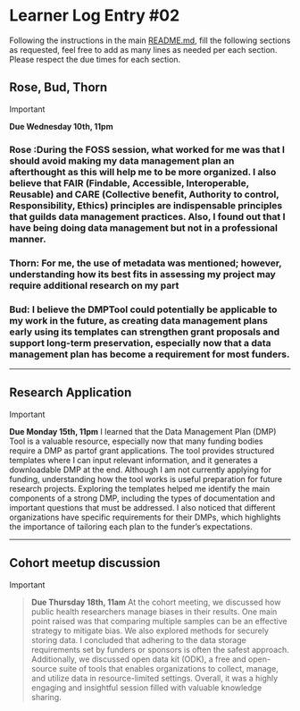 # Learner Log Entry #02

Following the instructions in the main [README.md](README.md/#entries-instructions), fill the following sections as requested, feel free to add as many lines as needed per each section. Please respect the due times for each section.

## Rose, Bud, Thorn

> [!IMPORTANT]
> **Due Wednesday 10th, 11pm**

### Rose :During the FOSS session, what worked for me was that I should avoid making my data management plan an afterthought as this will help me to be more organized. I also believe that FAIR (Findable, Accessible, Interoperable, Reusable) and CARE (Collective benefit, Authority to control, Responsibility, Ethics) principles are indispensable principles that guilds data management practices. Also, I found out that I have being doing data management but not in a professional manner.


### Thorn: For me, the use of metadata was mentioned; however, understanding how its best fits in assessing my project may require additional research on my part


### Bud: I believe the DMPTool could potentially be applicable to my work in the future, as creating data management plans early using its templates can strengthen grant proposals and support long-term preservation, especially now that a data management plan has become a requirement for most funders.


---

## Research Application

> [!IMPORTANT]
> **Due Monday 15th, 11pm**
>I learned that the Data Management Plan (DMP) Tool is a valuable resource, especially now that many funding bodies require a DMP as partof grant applications. The tool provides structured templates where I can input relevant information, and it generates a downloadable DMP at the end. Although I am not currently applying for funding, understanding how the tool works is useful preparation for future research projects. Exploring the templates helped me identify the main components of a strong DMP, including the types of documentation and important questions that must be addressed. I also noticed that different organizations have specific requirements for their DMPs, which highlights the importance of tailoring each plan to the funder’s expectations.
---

## Cohort meetup discussion

> [!IMPORTANT]

> **Due Thursday 18th, 11am**
>At the cohort meeting, we discussed how public health researchers manage biases in their results. One main point raised was that comparing multiple samples can be an effective strategy to mitigate bias. We also explored methods for securely storing data. I concluded that adhering to the data storage requirements set by funders or sponsors is often the safest approach. Additionally, we discussed open data kit (ODK), a free and open-source suite of tools that enables organizations to collect, manage, and utilize data in resource-limited settings. Overall, it was a highly engaging and insightful session filled with valuable knowledge sharing.

